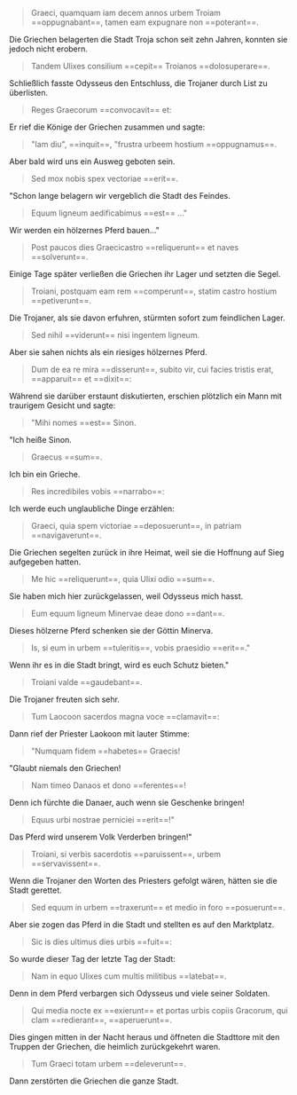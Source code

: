 > Graeci, quamquam iam decem annos urbem Troiam ==oppugnabant==, tamen eam expugnare non ==poterant==.

Die Griechen belagerten die Stadt Troja schon seit zehn Jahren, konnten sie jedoch nicht erobern.  


> Tandem Ulixes consilium ==cepit== Troianos ==dolosuperare==.

 Schließlich fasste Odysseus den Entschluss, die Trojaner durch List zu überlisten.

> Reges Graecorum ==convocavit== et:

Er rief die Könige der Griechen zusammen und sagte:

> "Iam diu", ==inquit==, "frustra urbeem hostium ==oppugnamus==.

Aber bald wird uns ein Ausweg geboten sein.

> Sed mox nobis spex vectoriae ==erit==.

"Schon lange belagern wir vergeblich die Stadt des Feindes.

> Equum ligneum aedificabimus ==est== ..."

  Wir werden ein hölzernes Pferd bauen..."

> Post paucos dies Graecicastro ==reliquerunt== et naves ==solverunt==.

Einige Tage später verließen die Griechen ihr Lager und setzten die Segel.

> Troiani, postquam eam rem ==comperunt==, statim castro hostium ==petiverunt==.

Die Trojaner, als sie davon erfuhren, stürmten sofort zum feindlichen Lager.

> Sed nihil ==viderunt== nisi ingentem ligneum.

Aber sie sahen nichts als ein riesiges hölzernes Pferd.

> Dum de ea re mira ==disserunt==, subito vir, cui facies tristis erat, ==apparuit== et ==dixit==:

Während sie darüber erstaunt diskutierten, erschien plötzlich ein Mann mit traurigem Gesicht und sagte:

> "Mihi nomes ==est== Sinon.

"Ich heiße Sinon.

> Graecus ==sum==.

Ich bin ein Grieche.

> Res incredibiles vobis ==narrabo==:

Ich werde euch unglaubliche Dinge erzählen:

> Graeci, quia spem victoriae ==deposuerunt==, in patriam ==navigaverunt==.

Die Griechen segelten zurück in ihre Heimat, weil sie die Hoffnung auf Sieg aufgegeben hatten.

> Me hic ==reliquerunt==, quia Ulixi odio ==sum==.

Sie haben mich hier zurückgelassen, weil Odysseus mich hasst.

> Eum equum ligneum Minervae deae dono ==dant==.

Dieses hölzerne Pferd schenken sie der Göttin Minerva.

> Is, si eum in urbem ==tuleritis==, vobis praesidio ==erit==."

Wenn ihr es in die Stadt bringt, wird es euch Schutz bieten."

> Troiani valde ==gaudebant==.

Die Trojaner freuten sich sehr.

> Tum Laocoon sacerdos magna voce ==clamavit==:

Dann rief der Priester Laokoon mit lauter Stimme:

> "Numquam fidem ==habetes== Graecis!

"Glaubt niemals den Griechen!

> Nam timeo Danaos et dono ==ferentes==!

Denn ich fürchte die Danaer, auch wenn sie Geschenke bringen!

> Equus urbi nostrae perniciei ==erit==!"

Das Pferd wird unserem Volk Verderben bringen!"

> Troiani, si verbis sacerdotis ==paruissent==, urbem ==servavissent==.

Wenn die Trojaner den Worten des Priesters gefolgt wären, hätten sie die Stadt gerettet.

> Sed equum in urbem ==traxerunt== et medio in foro ==posuerunt==.

Aber sie zogen das Pferd in die Stadt und stellten es auf den Marktplatz.

> Sic is dies ultimus dies urbis ==fuit==:

So wurde dieser Tag der letzte Tag der Stadt:

> Nam in equo Ulixes cum multis militibus ==latebat==.

Denn in dem Pferd verbargen sich Odysseus und viele seiner Soldaten.

> Qui media nocte ex ==exierunt== et portas urbis copiis Gracorum, qui clam ==redierant==, ==aperuerunt==.

Dies gingen mitten in der Nacht heraus und öffneten die Stadttore mit den Truppen der Griechen, die heimlich zurückgekehrt waren.

> Tum Graeci totam urbem ==deleverunt==.

Dann zerstörten die Griechen die ganze Stadt.